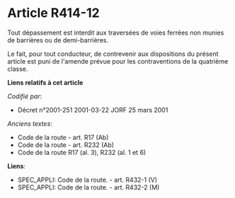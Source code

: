 # Article R414-12

Tout dépassement est interdit aux traversées de voies ferrées non munies de barrières ou de demi-barrières.

Le fait, pour tout conducteur, de contrevenir aux dispositions du présent article est puni de l'amende prévue pour les
contraventions de la quatrième classe.

**Liens relatifs à cet article**

_Codifié par_:

  - Décret n°2001-251 2001-03-22 JORF 25 mars 2001

_Anciens textes_:

  - Code de la route - art. R17 (Ab)
  - Code de la route - art. R232 (Ab)
  - Code de la route R17 (al. 3), R232 (al. 1 et 6)

**Liens**:

  - SPEC_APPLI: Code de la route. - art. R432-1 (V)
  - SPEC_APPLI: Code de la route. - art. R432-2 (M)
